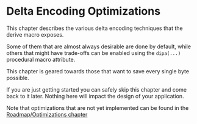# Delta Encoding Optimizations

This chapter describes the various delta encoding techniques that the derive macro exposes.

Some of them that are almost always desirable are done by default,
while others that might have trade-offs can be enabled using the `dipa(...)` procedural macro attribute.

This chapter is geared towards those that want to save every single byte possible.

If you are just getting started you can safely skip this chapter and come back to it later. Nothing here will
impact the design of your application.

Note that optimizations that are not yet implemented can be found in the
[Roadmap/Optimizations chapter](../../roadmap/optimizations)
